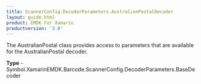 ```yaml
---
title: ScannerConfig.DecoderParameters.AustralianPostalDecoder
layout: guide.html 
product: EMDK For Xamarin 
productversion: '3.0' 
---
```

The AustralianPostal class provides access to parameters that are available for the AustralianPostal decoder.

**Type** - Symbol.XamarinEMDK.Barcode.ScannerConfig.DecoderParameters.BaseDecoder




